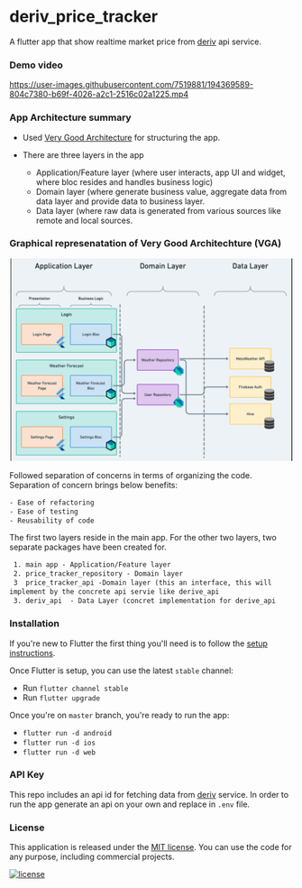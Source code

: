 # deriv_price_tracker

A flutter app that show realtime market price from [deriv](https://deriv.com/) api service.

### Demo video
https://user-images.githubusercontent.com/7519881/194369589-804c7380-b69f-4026-a2c1-2516c02a1225.mp4


### App Architecture summary
- Used [Very Good Architecture](https://verygood.ventures/blog/very-good-flutter-architecture) for structuring the app.
- There are three layers in the app

    * Application/Feature layer (where user interacts, app UI and widget, where bloc resides and handles business logic)
    * Domain layer (where generate business value, aggregate data from data layer and provide data to business layer.
    * Data layer (where raw data is generated from various sources like remote and local sources.

### Graphical represenatation of Very Good Architechture (VGA)
<p align="center">
    <img src="ss/very_good_architecture.png" width="500">
</p>

Followed separation of concerns in terms of organizing the code.
Separation of concern brings below benefits:

    - Ease of refactoring
    - Ease of testing
    - Reusability of code

The first two layers reside in the main app. For the other two layers, two separate packages have been created for.

     
     1. main app - Application/Feature layer
     2. price_tracker_repository - Domain layer
     3  price_tracker_api -Domain layer (this an interface, this will implement by the concrete api servie like derive_api
     3. deriv_api  - Data Layer (concret implementation for derive_api
     
                                                                                                                                                  
                                                                                                                                                  
### Installation

If you're new to Flutter the first thing you'll need is to follow the [setup instructions](https://flutter.dev/docs/get-started/install). 

Once Flutter is setup, you can use the latest `stable` channel:
 * Run `flutter channel stable`
 * Run `flutter upgrade`

Once you're on `master` branch, you're ready to run the app:
* `flutter run -d android`
* `flutter run -d ios`
* `flutter run -d web`                                                                                                                                              

### API Key
This repo includes an api id for fetching data from [deriv](deriv.com) service. In order to run the app generate an api on your own and replace in `.env` file.

### License

This application is released under the [MIT license](LICENSE.md). You can use the code for any purpose, including commercial projects.

[![license](https://img.shields.io/badge/License-MIT-yellow.svg)](https://opensource.org/licenses/MIT)
